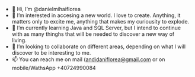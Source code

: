 - 👋 Hi, I’m @danielmihaiflorea
- 👀 I’m interested in accesing a new world. I love to create. Anything, it matters only to excite me, anything that makes my curiousity  to explode.
- 🌱 I’m currently learning Java and SQL Server, but I intend to continue with as many thinghs that will be needed to discover a new way of living.
- 💞️ I’m looking to collaborate on different areas, depending on what I will discover to be interesting to me.
- 📫 You can reach me on mail (andidaniflorea@gmail.com or on mobile/WathsApp +40724990084

<!---
danielmihaiflorea/danielmihaiflorea is a ✨ special ✨ repository because its `README.md` (this file) appears on your GitHub profile.
You can click the Preview link to take a look at your changes.
--->
